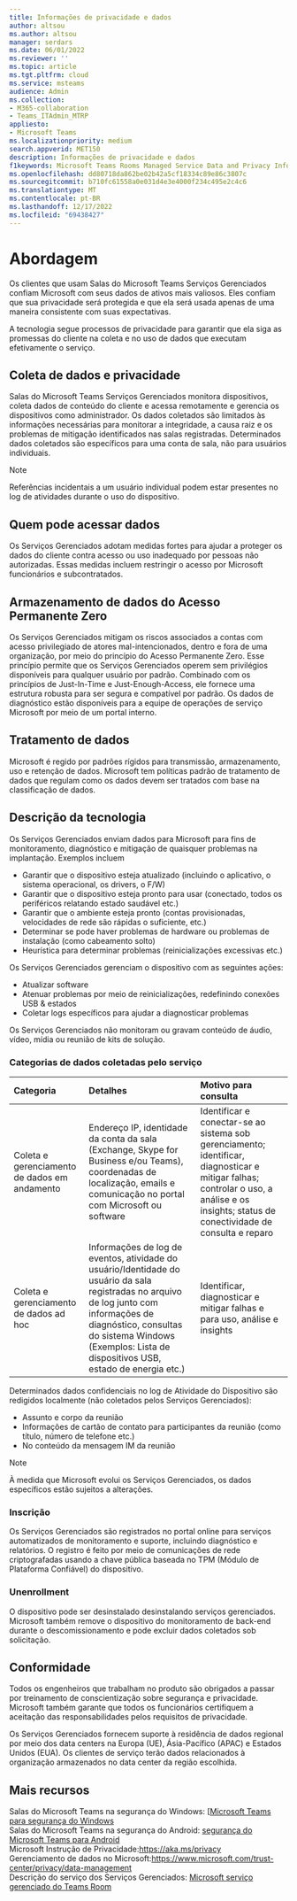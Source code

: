 ```yaml
---
title: Informações de privacidade e dados
author: altsou
ms.author: altsou
manager: serdars
ms.date: 06/01/2022
ms.reviewer: ''
ms.topic: article
ms.tgt.pltfrm: cloud
ms.service: msteams
audience: Admin
ms.collection:
- M365-collaboration
- Teams_ITAdmin_MTRP
appliesto:
- Microsoft Teams
ms.localizationpriority: medium
search.appverid: MET150
description: Informações de privacidade e dados
f1keywords: Microsoft Teams Rooms Managed Service Data and Privacy Information
ms.openlocfilehash: dd80718da862be02b42a5cf18334c89e86c3807c
ms.sourcegitcommit: b710fc61558a0e031d4e3e4000f234c495e2c4c6
ms.translationtype: MT
ms.contentlocale: pt-BR
ms.lasthandoff: 12/17/2022
ms.locfileid: "69438427"
---
```

# <a name="approach"></a>Abordagem

Os clientes que usam Salas do Microsoft Teams Serviços Gerenciados confiam Microsoft com seus dados de ativos mais valiosos. Eles confiam que sua privacidade será protegida e que ela será usada apenas de uma maneira consistente com suas expectativas.

A tecnologia segue processos de privacidade para garantir que ela siga as promessas do cliente na coleta e no uso de dados que executam efetivamente o serviço.
## <a name="data-collection-and-privacy"></a>Coleta de dados e privacidade

 Salas do Microsoft Teams Serviços Gerenciados monitora dispositivos, coleta dados de conteúdo do cliente e acessa remotamente e gerencia os dispositivos como administrador. Os dados coletados são limitados às informações necessárias para monitorar a integridade, a causa raiz e os problemas de mitigação identificados nas salas registradas. Determinados dados coletados são específicos para uma conta de sala, não para usuários individuais.

> [!Note]
> Referências incidentais a um usuário individual podem estar presentes no log de atividades durante o uso do dispositivo.

## <a name="who-can-access-data"></a>Quem pode acessar dados

Os Serviços Gerenciados adotam medidas fortes para ajudar a proteger os dados do cliente contra acesso ou uso inadequado por pessoas não autorizadas. Essas medidas incluem restringir o acesso por Microsoft funcionários e subcontratados.

## <a name="zero-standing-access-data-storage"></a>Armazenamento de dados do Acesso Permanente Zero

Os Serviços Gerenciados mitigam os riscos associados a contas com acesso privilegiado de atores mal-intencionados, dentro e fora de uma organização, por meio do princípio do Acesso Permanente Zero. Esse princípio permite que os Serviços Gerenciados operem sem privilégios disponíveis para qualquer usuário por padrão. Combinado com os princípios de Just-In-Time e Just-Enough-Access, ele fornece uma estrutura robusta para ser segura e compatível por padrão. Os dados de diagnóstico estão disponíveis para a equipe de operações de serviço Microsoft por meio de um portal interno.

## <a name="data-handling"></a>Tratamento de dados

Microsoft é regido por padrões rígidos para transmissão, armazenamento, uso e retenção de dados. Microsoft tem políticas padrão de tratamento de dados que regulam como os dados devem ser tratados com base na classificação de dados.

## <a name="technology-description"></a>Descrição da tecnologia

Os Serviços Gerenciados enviam dados para Microsoft para fins de monitoramento, diagnóstico e mitigação de quaisquer problemas na implantação. Exemplos incluem

- Garantir que o dispositivo esteja atualizado (incluindo o aplicativo, o sistema operacional, os drivers, o F/W)
- Garantir que o dispositivo esteja pronto para usar (conectado, todos os periféricos relatando estado saudável etc.)
- Garantir que o ambiente esteja pronto (contas provisionadas, velocidades de rede são rápidas o suficiente, etc.)
- Determinar se pode haver problemas de hardware ou problemas de instalação (como cabeamento solto)
- Heurística para determinar problemas (reinicializações excessivas etc.)

Os Serviços Gerenciados gerenciam o dispositivo com as seguintes ações:

- Atualizar software
- Atenuar problemas por meio de reinicializações, redefinindo conexões USB & estados
- Coletar logs específicos para ajudar a diagnosticar problemas

Os Serviços Gerenciados não monitoram ou gravam conteúdo de áudio, vídeo, mídia ou reunião de kits de solução.

### <a name="service-collected-data-categories"></a>Categorias de dados coletadas pelo serviço
 
|Categoria|Detalhes|Motivo para consulta|
| :- | :- | :- |
|Coleta e gerenciamento de dados em andamento|Endereço IP, identidade da conta da sala (Exchange, Skype for Business e/ou Teams), coordenadas de localização, emails e comunicação no portal com Microsoft ou software|Identificar e conectar-se ao sistema sob gerenciamento; identificar, diagnosticar e mitigar falhas; controlar o uso, a análise e os insights; status de conectividade de consulta e reparo|
|Coleta e gerenciamento de dados ad hoc|Informações de log de eventos, atividade do usuário/Identidade do usuário da sala registradas no arquivo de log junto com informações de diagnóstico, consultas do sistema Windows (Exemplos: Lista de dispositivos USB, estado de energia etc.)|Identificar, diagnosticar e mitigar falhas e para uso, análise e insights|

Determinados dados confidenciais no log de Atividade do Dispositivo são redigidos localmente (não coletados pelos Serviços Gerenciados):

- Assunto e corpo da reunião
- Informações de cartão de contato para participantes da reunião (como título, número de telefone etc.)
- No conteúdo da mensagem IM da reunião

> [!NOTE]
> À medida que Microsoft evolui os Serviços Gerenciados, os dados específicos estão sujeitos a alterações.

### <a name="enrollment"></a>Inscrição

Os Serviços Gerenciados são registrados no portal online para serviços automatizados de monitoramento e suporte, incluindo diagnóstico e relatórios. O registro é feito por meio de comunicações de rede criptografadas usando a chave pública baseada no TPM (Módulo de Plataforma Confiável) do dispositivo.

### <a name="unenrollment"></a>Unenrollment

O dispositivo pode ser desinstalado desinstalando serviços gerenciados. Microsoft também remove o dispositivo do monitoramento de back-end durante o descomissionamento e pode excluir dados coletados sob solicitação.
## <a name="compliance"></a>Conformidade

Todos os engenheiros que trabalham no produto são obrigados a passar por treinamento de conscientização sobre segurança e privacidade. Microsoft também garante que todos os funcionários certifiquem a aceitação das responsabilidades pelos requisitos de privacidade.

Os Serviços Gerenciados fornecem suporte à residência de dados regional por meio dos data centers na Europa (UE), Ásia-Pacífico (APAC) e Estados Unidos (EUA). Os clientes de serviço terão dados relacionados à organização armazenados no data center da região escolhida.

## <a name="more-resources"></a>Mais recursos

Salas do Microsoft Teams na segurança do Windows: [[Microsoft Teams para segurança do Windows](/microsoftteams/rooms/security-windows) \
Salas do Microsoft Teams na segurança do Android: [segurança do Microsoft Teams para Android](/microsoftteams/rooms/security-android) \
Microsoft Instrução de Privacidade:https://aka.ms/privacy \
Gerenciamento de dados no Microsoft:https://www.microsoft.com/trust-center/privacy/data-management \
Descrição do serviço dos Serviços Gerenciados: [Microsoft serviço gerenciado do Teams Room](rooms-pro-management.md)
